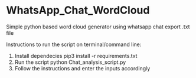 # WhatsApp_Chat_WordCloud
Simple python based word cloud generator using whatsapp chat export .txt file

Instructions to run the script on terminal/command line:
1) Install dependecies
    pip3 install -r requirements.txt
2) Run the script
    python Chat_analysis_script.py
3) Follow the instructions and enter the inputs accordingly
